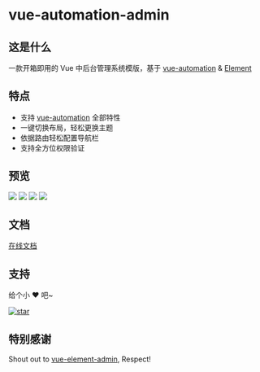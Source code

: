 # vue-automation-admin

## 这是什么

一款开箱即用的 Vue 中后台管理系统模版，基于 [vue-automation](http://eoner.gitee.io/vue-automation) & [Element](https://element.eleme.cn)

## 特点

- 支持 [vue-automation](http://eoner.gitee.io/vue-automation) 全部特性
- 一键切换布局，轻松更换主题
- 依据路由轻松配置导航栏
- 支持全方位权限验证

## 预览

![](http://eoner.gitee.io/vue-automation-admin/images/layout_with_main_sidebar.png)
![](http://eoner.gitee.io/vue-automation-admin/images/layout_with_header.png)
![](http://eoner.gitee.io/vue-automation-admin/images/layout_without_main_sidebar.png)
![](http://eoner.gitee.io/vue-automation-admin/images/layout_without_header.png)

## 文档

[在线文档](http://eoner.gitee.io/vue-automation-admin)

## 支持

给个小 ❤️ 吧~

[![star](https://gitee.com/eoner/vue-automation-admin/badge/star.svg?theme=dark)](https://gitee.com/eoner/vue-automation-admin/stargazers)

## 特别感谢

Shout out to [vue-element-admin](https://github.com/PanJiaChen/vue-element-admin), Respect!
